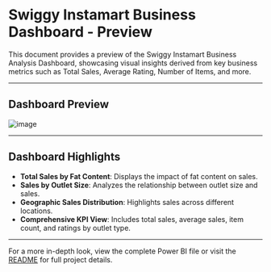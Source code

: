 # Swiggy Instamart Business Dashboard - Preview

This document provides a preview of the Swiggy Instamart Business Analysis Dashboard, showcasing visual insights derived from key business metrics such as Total Sales, Average Rating, Number of Items, and more.

---

## Dashboard Preview

![image](https://github.com/user-attachments/assets/01b83c94-29ed-4430-9602-48df62c1a712)


---

## Dashboard Highlights

- **Total Sales by Fat Content**: Displays the impact of fat content on sales.
- **Sales by Outlet Size**: Analyzes the relationship between outlet size and sales.
- **Geographic Sales Distribution**: Highlights sales across different locations.
- **Comprehensive KPI View**: Includes total sales, average sales, item count, and ratings by outlet type.

---

For a more in-depth look, view the complete Power BI file or visit the [README](README.md) for full project details.
